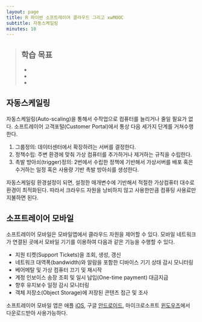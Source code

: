 ```yaml
---
layout: page
title: R 파이썬 소프트레이어 클라우드 그리고 xwMOOC
subtitle: 자동스케일링
minutes: 10
---
```

> ## 학습 목표
>
> *   
> *   
> *   

## 자동스케일링



자동스케일링(Auto-scaling)을 통해서 수작업으로 컴퓨터를 늘리거나 줄일 필요가 없다. 소프트레이어 고객포털(Customer Portal)에서 통상 다음 세가지 단계를 거쳐수행한다.

1. 그룹정의: 데이터센터에서 확장하려는 서버를 결정한다.  
2. 정책수립: 주변 환경에 맞춰 가상 컴퓨터를 추가하거나 제거하는 규칙을 수립한다.  
3. 촉발 방아쇠(trigger)정의: 2번에서 수립한 정책에 기반해서 가상서버를 배포 혹은 수거하는 일정 혹은 사용량 기반 촉발 방아쇠를 생성한다.

자동스케일링 환경설정이 되면, 설정한 매개변수에 기반해서 적절한 가상컴퓨터 대수로 환경이 최적화된다. 따라서 크라우드 자원을 낭비하지 않고 사용한만큼 컴퓨팅 사용료만 지불하면 된다.

## 소프트레이어 모바일

소프트레이어 모바일은 모바일앱에서 클라우드 자원을 제어할 수 있다. 모바일 네트워크가 연결된 곳에서 모바일 기기를 이용하여 다음과 같은 기능을 수행할 수 있다.

- 지원 티켓(Support Tickets)을 조회, 생성, 갱신  
- 네트워크 대역폭(bandwidth)와 알람을 포함한 디바이스 기기 상태 감시 모니터링  
- 베어메탈 및 가상 컴퓨터 끄기 및 재시작  
- 계정 인보이스 송장 조회 및 일시 납입(One-time payment) 대금지급  
- 향후 유지보수 일정 감시 모니터링  
- 객체 저장소(Object Storage)에 저장된 콘텐츠 접근 및 조사  

소프트레이어 모바일 앱은 애플 [iOS](https://itunes.apple.com/us/app/softlayer-mobile-client/id373786244?mt=8), 구글 [안드로이드](http://www.softlayer.com/diagrams/android-install/), 마이크로소프트 [윈도우즈](http://www.windowsphone.com/en-us/store/app/softlayer-mobile/6f63e309-71a1-4bc2-924e-bb4ec859f5e2)에서 다운로드받아 사용가능하다.   

  
